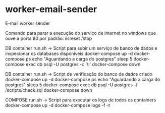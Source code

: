 # worker-email-sender
E-mail worker sender

Comando para parar a execução do serviço de internet no windows que ouve a porta 80 por padrão: 
iisreset /stop

DB container
run.sh -> Script para subir um serviço de banco de dados e inspecionar os databases disponíveis
docker-compose up -d
docker-compose ps
echo "Aguardando a carga do postgres"
sleep 5
docker-compose exec db psql -U postgres -c '\l'
docker-compose down

DB container
run.sh -> Script de verificação do banco de dados criado
docker-compose up -d
docker-compose ps
echo "Aguardando a carga do postgres"
sleep 5
docker-compose exec db psql -U postgres -f /scripts/check.sql
docker-compose down

COMPOSE
run.sh -> Script para executar os logs de todos os containers
docker-compose up -d
docker-compose logs -f -t





